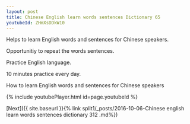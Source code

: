 ```yaml
---
layout: post
title: Chinese English learn words sentences Dictionary 65 
youtubeId: ZHmXsDDkW10
---
```

 
 
Helps to learn English words and sentences for Chinese speakers.

Opportunitiy to repeat the words sentences. 

Practice English language. 
 
10 minutes practice every day. 
 
How to learn English words and sentences for Chinese speakers 
 
{% include youtubePlayer.html id=page.youtubeId %}
 
 
[Next]({{ site.baseurl }}{% link  split1/_posts/2016-10-06-Chinese english learn words sentences dictionary 312 .md%})
 
